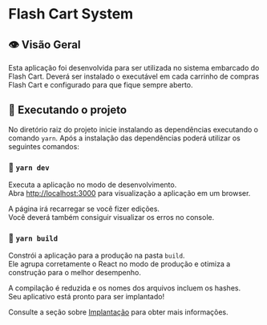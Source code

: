 # Flash Cart System

## 👁 Visão Geral

Esta aplicação foi desenvolvida para ser utilizada no sistema embarcado do Flash Cart.
Deverá ser instalado o executável em cada carrinho de compras Flash Cart e configurado para que fique sempre aberto.

## 🚀 Executando o projeto

No diretório raiz do projeto inicie instalando as dependências executando o comando `yarn`.
Após a instalação das dependências poderá utilizar os seguintes comandos:

### 🏁 `yarn dev`

Executa a aplicação no modo de desenvolvimento.\
Abra [http://localhost:3000](http://localhost:3000) para visualização a aplicação em um browser.

A página irá recarregar se você fizer edições.\
Você deverá também consiguir visualizar os erros no console.

### 🏁 `yarn build`

Constrói a aplicação para a produção na pasta `build`.\
Ele agrupa corretamente o React no modo de produção e otimiza a construção para o melhor desempenho.

A compilação é reduzida e os nomes dos arquivos incluem os hashes.\
Seu aplicativo está pronto para ser implantado!

Consulte a seção sobre [Implantação](https://facebook.github.io/create-react-app/docs/deployment) para obter mais informações.
